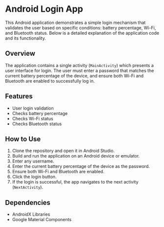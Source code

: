 # Android Login App

This Android application demonstrates a simple login mechanism that validates the user based on specific conditions: battery percentage, Wi-Fi, and Bluetooth status. Below is a detailed explanation of the application code and its functionality.

## Overview

The application contains a single activity (`MainActivity`) which presents a user interface for login. The user must enter a password that matches the current battery percentage of the device, and ensure both Wi-Fi and Bluetooth are enabled to successfully log in.

## Features

- User login validation
- Checks battery percentage
- Checks Wi-Fi status
- Checks Bluetooth status

## How to Use

1. Clone the repository and open it in Android Studio.
2. Build and run the application on an Android device or emulator.
3. Enter any username.
4. Enter the current battery percentage of the device as the password.
5. Ensure both Wi-Fi and Bluetooth are enabled.
6. Click the login button.
7. If the login is successful, the app navigates to the next activity (`NextActivity`).

## Dependencies

- AndroidX Libraries
- Google Material Components
